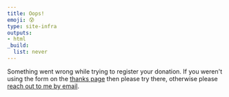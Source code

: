 ```yaml
---
title: Oops!
emoji: 😰
type: site-infra
outputs:
- html
_build:
  list: never
---
```

Something went wrong while trying to register your donation. If you weren't using the form on the [thanks page](/thanks/) then please try there, otherwise please [reach out to me by email](/standing-invitation/).
